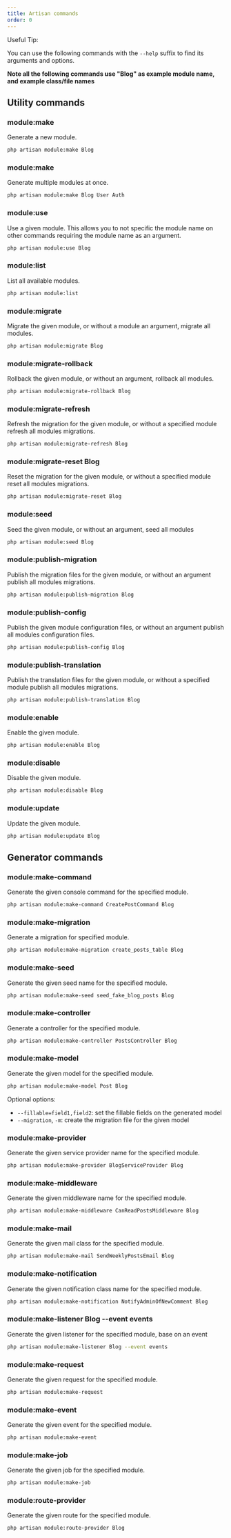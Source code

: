 ```yaml
---
title: Artisan commands
order: 0
---
```


Useful Tip:

You can use the following commands with the <code>--help</code> suffix to find its arguments and options.

__Note all the following commands use "Blog" as example module name, and example class/file names__

## Utility commands

### module:make

Generate a new module.

```bash
php artisan module:make Blog
```

### module:make

Generate multiple modules at once.

```bash
php artisan module:make Blog User Auth
```

### module:use

Use a given module. This allows you to not specific the module name on other commands requiring the module name as an argument.

```bash
php artisan module:use Blog
```

### module:list

List all available modules.

```bash
php artisan module:list
```

### module:migrate

Migrate the given module, or without a module an argument, migrate all modules.

```bash
php artisan module:migrate Blog
```

### module:migrate-rollback

Rollback the given module, or without an argument, rollback all modules.

```bash
php artisan module:migrate-rollback Blog
```

### module:migrate-refresh

Refresh the migration for the given module, or without a specified module refresh all modules migrations.

```bash
php artisan module:migrate-refresh Blog
```

### module:migrate-reset Blog

Reset the migration for the given module, or without a specified module reset all modules migrations.

```bash
php artisan module:migrate-reset Blog
```

### module:seed

Seed the given module, or without an argument, seed all modules

```bash
php artisan module:seed Blog
```

### module:publish-migration

Publish the migration files for the given module, or without an argument publish all modules migrations.

```bash
php artisan module:publish-migration Blog
```

### module:publish-config

Publish the given module configuration files, or without an argument publish all modules configuration files.

```bash
php artisan module:publish-config Blog
```

### module:publish-translation

Publish the translation files for the given module, or without a specified module publish all modules migrations.

```bash
php artisan module:publish-translation Blog
```

### module:enable

Enable the given module.

```bash
php artisan module:enable Blog
```

### module:disable

Disable the given module.

```bash
php artisan module:disable Blog
```

### module:update

Update the given module.

```bash
php artisan module:update Blog
```

## Generator commands

### module:make-command

Generate the given console command for the specified module.

```bash
php artisan module:make-command CreatePostCommand Blog
```

### module:make-migration

Generate a migration for specified module.

```bash
php artisan module:make-migration create_posts_table Blog
```

### module:make-seed

Generate the given seed name for the specified module.

```bash
php artisan module:make-seed seed_fake_blog_posts Blog
```

### module:make-controller

Generate a controller for the specified module.

```bash
php artisan module:make-controller PostsController Blog
```

### module:make-model

Generate the given model for the specified module.

```bash
php artisan module:make-model Post Blog
```

Optional options:

- `--fillable=field1,field2`: set the fillable fields on the generated model
- `--migration`, `-m`: create the migration file for the given model

### module:make-provider

Generate the given service provider name for the specified module.

```bash
php artisan module:make-provider BlogServiceProvider Blog
```

### module:make-middleware

Generate the given middleware name for the specified module.

```bash
php artisan module:make-middleware CanReadPostsMiddleware Blog
```

### module:make-mail

Generate the given mail class for the specified module.

```bash
php artisan module:make-mail SendWeeklyPostsEmail Blog
```

### module:make-notification

Generate the given notification class name for the specified module.

```bash
php artisan module:make-notification NotifyAdminOfNewComment Blog
```

### module:make-listener Blog --event events

Generate the given listener for the specified module, base on an event

```bash
php artisan module:make-listener Blog --event events
```

### module:make-request

Generate the given request for the specified module.

```bash
php artisan module:make-request
```

### module:make-event

Generate the given event for the specified module.

```bash
php artisan module:make-event
```

### module:make-job

Generate the given job for the specified module.

```bash
php artisan module:make-job
```

### module:route-provider

Generate the given route for the specified module.

```bash
php artisan module:route-provider Blog
```
